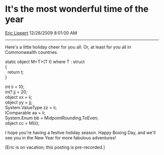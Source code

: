<div id="page">

# It's the most wonderful time of the year

[Eric Lippert](https://social.msdn.microsoft.com/profile/Eric%20Lippert) 12/26/2009 8:01:00 AM

-----

<div id="content">

<div class="mine">

Here's a little holiday cheer for you all. Or, at least for you all in Commonwealth countries.

<span class="code"> </span>

static object M\<T\>(T t) where T : struct  
{  
  return t;  
}

int ii = 10;  
int? jj = 20;  
object xx = ii;  
object yy = jj;  
System.ValueType zz = ii;  
IComparable aa = ii;  
System.Enum bb = MidpointRounding.ToEven;  
object cc = M(ii);

I hope you're having a festive holiday season. Happy Boxing Day, and we'll see you in the New Year for more fabulous adventures\!

\[Eric is on vacation; this posting is pre-recorded.\]

</div>

</div>

</div>

